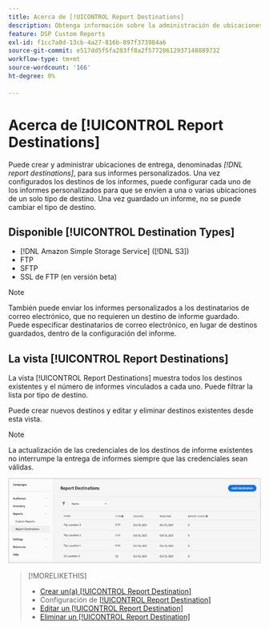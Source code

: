 ```yaml
---
title: Acerca de [!UICONTROL Report Destinations]
description: Obtenga información sobre la administración de ubicaciones de entrega para los informes personalizados.
feature: DSP Custom Reports
exl-id: f1cc7a0d-13cb-4a27-816b-897f373984a6
source-git-commit: e517dd5f5fa283ff8a2f57728612937148889732
workflow-type: tm+mt
source-wordcount: '166'
ht-degree: 0%

---
```


# Acerca de [!UICONTROL Report Destinations]

Puede crear y administrar ubicaciones de entrega, denominadas *[!DNL report destinations]*, para sus informes personalizados. Una vez configurados los destinos de los informes, puede configurar cada uno de los informes personalizados para que se envíen a una o varias ubicaciones de un solo tipo de destino. Una vez guardado un informe, no se puede cambiar el tipo de destino.

## Disponible [!UICONTROL Destination Types]

* [!DNL Amazon Simple Storage Service] ([!DNL S3])
* FTP
* SFTP
* SSL de FTP (en versión beta)

>[!NOTE]
>
> También puede enviar los informes personalizados a los destinatarios de correo electrónico, que no requieren un destino de informe guardado. Puede especificar destinatarios de correo electrónico, en lugar de destinos guardados, dentro de la configuración del informe.

## La vista [!UICONTROL Report Destinations]

La vista [!UICONTROL Report Destinations] muestra todos los destinos existentes y el número de informes vinculados a cada uno. Puede filtrar la lista por tipo de destino.

Puede crear nuevos destinos y editar y eliminar destinos existentes desde esta vista.

>[!NOTE]
>
>La actualización de las credenciales de los destinos de informe existentes no interrumpe la entrega de informes siempre que las credenciales sean válidas.

![Destinos del informe](/help/dsp/assets/report-destinations.png)

>[!MORELIKETHIS]
>
>* [Crear un(a) [!UICONTROL Report Destination]](/help/dsp/reports/report-destinations/report-destination-create.md)
>* Configuración de [[!UICONTROL Report Destination]](/help/dsp/reports/report-destinations/report-destination-settings.md)
>* [Editar un [!UICONTROL Report Destination]](/help/dsp/reports/report-destinations/report-destination-edit.md)
>* [Eliminar un [!UICONTROL Report Destination]](/help/dsp/reports/report-destinations/report-destination-delete.md)

